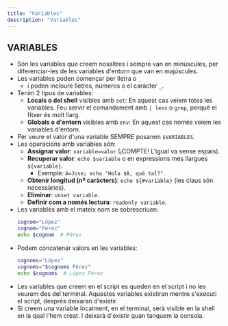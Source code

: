 ```yaml
---
title: "Variables"
description: "Variables"
---
```


## VARIABLES

- Són les variables que creem nosaltres i sempre van en minúscules, per diferenciar-les de les variables d'entorn que van en majúscules.
- Les variables poden començar per lletra o `_` 
  - i poden incloure lletres, números o el caràcter `_`.
- Tenim 2 tipus de variables:
  - **Locals o del shell** visibles amb `set`: En aquest cas veiem totes les variables. Feu servir el comandament amb `| less` o `grep`, perquè el fitxer és molt llarg.
  - **Globals o d'entorn** visibles amb `env`: En aquest cas només veiem les variables d'entorn.
- Per veure el valor d'una variable SEMPRE posarem `$VARIABLES`.
- Les operacions amb variables són:
  - **Assignar valor**: `variable=valor` (¡COMPTE! L'igual va sense espais).
  - **Recuperar valor**: `echo $variable` o en expressions més llargues `${variable}`.
    - Exemple: `A=Jose; echo "Hola $A, què tal?"`.
  - **Obtenir longitud (nº caràcters)**: `echo ${#variable}` (les claus són necessàries).
  - **Eliminar**: `unset variable`.
  - **Definir com a només lectura**: `readonly variable`.
- Les variables amb el mateix nom se sobrescriuen:
  ```sh  frame="none"
  cognom="López"
  cognom="Pérez"
  echo $cognom  # Pérez
  ```
- Podem concatenar valors en les variables:
  ```sh  frame="none"
  cognoms="López"
  cognoms="$cognoms Pérez"
  echo $cognoms  # López Pérez
  ```
- Les variables que creem en el script es queden en el script i no les veurem des del terminal. Aquestes variables existiran mentre s'executi el script, després deixaran d'existir.
- Si creem una variable localment, en el terminal, serà visible en la shell en la qual l'hem creat. I deixarà d'existir quan tanquem la consola.